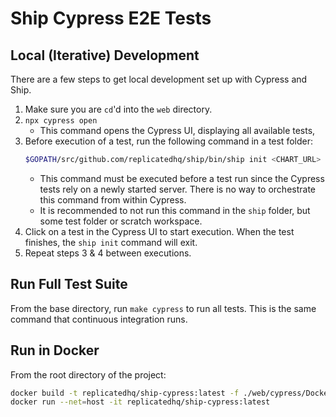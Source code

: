 Ship Cypress E2E Tests
======================
## Local (Iterative) Development
There are a few steps to get local development set up with Cypress and Ship.
1. Make sure you are `cd`'d into the `web` directory.
1. `npx cypress open`
    - This command opens the Cypress UI, displaying all available tests,
1. Before execution of a test, run the following command in a test folder:
   ```sh
   $GOPATH/src/github.com/replicatedhq/ship/bin/ship init <CHART_URL> --no-open
   ```
    - This command must be executed before a test run since the Cypress tests rely on a newly started server.
      There is no way to orchestrate this command from within Cypress.
    - It is recommended to not run this command in the `ship` folder, but some test folder or scratch workspace.
1. Click on a test in the Cypress UI to start execution. When the test finishes, the `ship init` command will exit.
1. Repeat steps 3 & 4 between executions.

## Run Full Test Suite
From the base directory, run `make cypress` to run all tests. This is the same command that continuous integration runs.

## Run in Docker
From the root directory of the project:
```sh
docker build -t replicatedhq/ship-cypress:latest -f ./web/cypress/Dockerfile .
docker run --net=host -it replicatedhq/ship-cypress:latest
```
